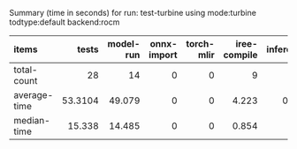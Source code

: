 Summary (time in seconds) for run: test-turbine using mode:turbine todtype:default backend:rocm

| items        |   tests |   model-run |   onnx-import |   torch-mlir |   iree-compile |   inference |
|:-------------|--------:|------------:|--------------:|-------------:|---------------:|------------:|
| total-count  | 28      |      14     |             0 |            0 |          9     |       0     |
| average-time | 53.3104 |      49.079 |             0 |            0 |          4.223 |       0.009 |
| median-time  | 15.338  |      14.485 |             0 |            0 |          0.854 |       0     |
